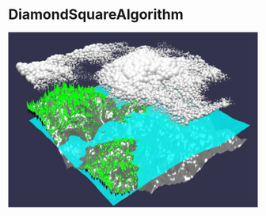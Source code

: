 # DiamondSquareAlgorithm

![Image](https://github.com/CodingWizzard/DiamondSquareAlgorithm/blob/main/DiamondSquareAlg.jpg)
